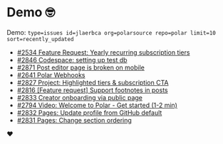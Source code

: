 # Demo 🤓

Demo: `type=issues id=jlaerbca org=polarsource repo=polar limit=10 sort=recently_updated`

<!-- POLAR type=issues id=jlaerbca org=polarsource repo=polar limit=10 sort=recently_updated -->

* [#2534 Feature Request: Yearly recurring subscription tiers](https://github.com/polarsource/polar/issues/2534)
* [#2846 Codespace: setting up test db](https://github.com/polarsource/polar/issues/2846)
* [#2871 Post editor page is broken on mobile](https://github.com/polarsource/polar/issues/2871)
* [#2641 Polar Webhooks](https://github.com/polarsource/polar/issues/2641)
* [#2827 Project: Highlighted tiers & subscription CTA](https://github.com/polarsource/polar/issues/2827)
* [#2816 [Feature request] Support footnotes in posts](https://github.com/polarsource/polar/issues/2816)
* [#2833 Creator onboarding via public page](https://github.com/polarsource/polar/issues/2833)
* [#2794 Video: Welcome to Polar - Get started (1-2 min)](https://github.com/polarsource/polar/issues/2794)
* [#2832 Pages: Update profile from GitHub default](https://github.com/polarsource/polar/issues/2832)
* [#2831 Pages: Change section ordering](https://github.com/polarsource/polar/issues/2831)

<!-- POLAR-END id=jlaerbca -->

❤️
